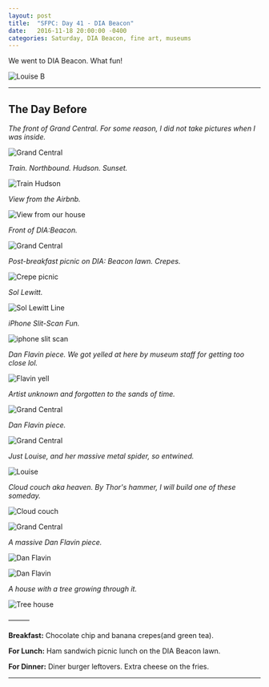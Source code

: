 ```yaml
---
layout: post
title:  "SFPC: Day 41 - DIA Beacon"
date:   2016-11-18 20:00:00 -0400
categories: Saturday, DIA Beacon, fine art, museums
---
```


We went to DIA Beacon. What fun!

![Louise B](/images/IMG_5873.jpg)

-----

<h2>The Day Before</h2>

*The front of Grand Central. For some reason, I did not take pictures when I was inside.*

![Grand Central](/images/IMG_5763.jpg)

*Train. Northbound. Hudson. Sunset.*

![Train Hudson](/images/IMG_5769.jpg)

*View from the Airbnb.*

![View from our house](/images/IMG_5773.jpg)

*Front of DIA:Beacon.*

![Grand Central](/images/IMG_5938.jpg)

*Post-breakfast picnic on DIA: Beacon lawn. Crepes.*

![Crepe picnic](/images/IMG_5778.jpg)

*Sol Lewitt.*

![Sol Lewitt Line](/images/IMG_5781.jpg)

*iPhone Slit-Scan Fun.*

![iphone slit scan](/images/IMG_5784.jpg)

*Dan Flavin piece. We got yelled at here by museum staff for getting too close lol.*

![Flavin yell](/images/IMG_5799.jpg)  

*Artist unknown and forgotten to the sands of time.*

![Grand Central](/images/IMG_5851.jpg)  

*Dan Flavin piece.*

![Grand Central](/images/IMG_5851.jpg)  

*Just Louise, and her massive metal spider, so entwined.*

![Louise](/images/IMG_5873.jpg)  

*Cloud couch aka heaven. By Thor's hammer, I will build one of these someday.*

![Cloud couch](/images/IMG_5887.jpg)

![Grand Central](/images/IMG_5907.jpg)

*A massive Dan Flavin piece.*

![Dan Flavin](/images/IMG_5909.jpg)

![Dan Flavin](/images/IMG_5910.jpg)   

*A house with a tree growing through it.*

![Tree house](/images/IMG_5942.jpg)   

———

**Breakfast:** Chocolate chip and banana crepes(and green tea).

**For Lunch:** Ham sandwich picnic lunch on the DIA Beacon lawn.

**For Dinner:** Diner burger leftovers. Extra cheese on the fries.

-----
